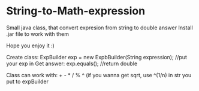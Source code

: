 # String-to-Math-expression

Small java class, that convert expresion from string to double answer
Install .jar file to work with them

Hope you enjoy it :)

Create class: ExpBuilder exp = new ExpbBuilder(String expression); //put your exp in
Get answer: exp.equals(); //return double

Class can work with: + - * / % ^ (if you wanna get sqrt, use ^(1/n) in str you put to expBuilder
